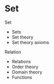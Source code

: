 # Set

Set
- Sets
- Set theory
- Set theory axioms

Relation
- Relations
- Order theory
- Domain theory
- Functions
